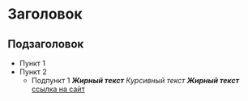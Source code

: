 # Заголовок
## Подзаголовок
* Пункт 1
* Пункт 2
  * Подпункт 1
___Жирный текст___
_Курсивный текст_
___Жирный текст___
[ссылка на сайт](https://www.google.com)